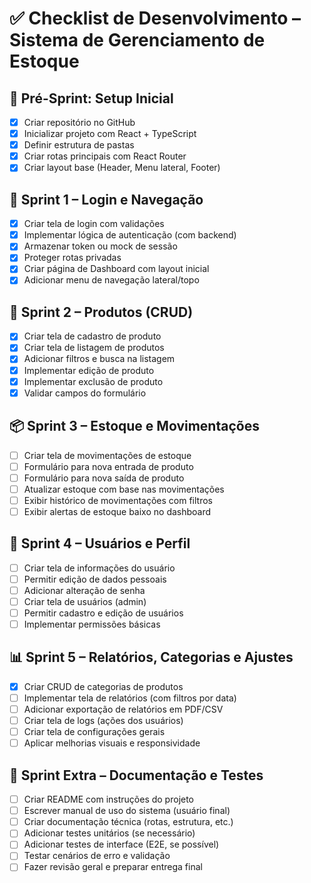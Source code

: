 # ✅ Checklist de Desenvolvimento – Sistema de Gerenciamento de Estoque

## 🏁 Pré-Sprint: Setup Inicial

- [x] Criar repositório no GitHub
- [x] Inicializar projeto com React + TypeScript
- [x] Definir estrutura de pastas
- [x] Criar rotas principais com React Router
- [x] Criar layout base (Header, Menu lateral, Footer)

## 🚀 Sprint 1 – Login e Navegação

- [x] Criar tela de login com validações
- [x] Implementar lógica de autenticação (com backend)
- [x] Armazenar token ou mock de sessão
- [x] Proteger rotas privadas
- [x] Criar página de Dashboard com layout inicial
- [x] Adicionar menu de navegação lateral/topo

## 🧱 Sprint 2 – Produtos (CRUD)

- [x] Criar tela de cadastro de produto
- [x] Criar tela de listagem de produtos
- [x] Adicionar filtros e busca na listagem
- [x] Implementar edição de produto
- [x] Implementar exclusão de produto
- [x] Validar campos do formulário

## 📦 Sprint 3 – Estoque e Movimentações

- [ ] Criar tela de movimentações de estoque
- [ ] Formulário para nova entrada de produto
- [ ] Formulário para nova saída de produto
- [ ] Atualizar estoque com base nas movimentações
- [ ] Exibir histórico de movimentações com filtros
- [ ] Exibir alertas de estoque baixo no dashboard

## 👥 Sprint 4 – Usuários e Perfil

- [ ] Criar tela de informações do usuário
- [ ] Permitir edição de dados pessoais
- [ ] Adicionar alteração de senha
- [ ] Criar tela de usuários (admin)
- [ ] Permitir cadastro e edição de usuários
- [ ] Implementar permissões básicas

## 📊 Sprint 5 – Relatórios, Categorias e Ajustes

- [x] Criar CRUD de categorias de produtos
- [ ] Implementar tela de relatórios (com filtros por data)
- [ ] Adicionar exportação de relatórios em PDF/CSV
- [ ] Criar tela de logs (ações dos usuários)
- [ ] Criar tela de configurações gerais
- [ ] Aplicar melhorias visuais e responsividade

## 📘 Sprint Extra – Documentação e Testes

- [ ] Criar README com instruções do projeto
- [ ] Escrever manual de uso do sistema (usuário final)
- [ ] Criar documentação técnica (rotas, estrutura, etc.)
- [ ] Adicionar testes unitários (se necessário)
- [ ] Adicionar testes de interface (E2E, se possível)
- [ ] Testar cenários de erro e validação
- [ ] Fazer revisão geral e preparar entrega final
